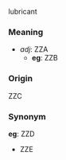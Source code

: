 lubricant
### Meaning
+ _adj_: ZZA
    + __eg__: ZZB

### Origin

ZZC

### Synonym

__eg__: ZZD

+ ZZE


